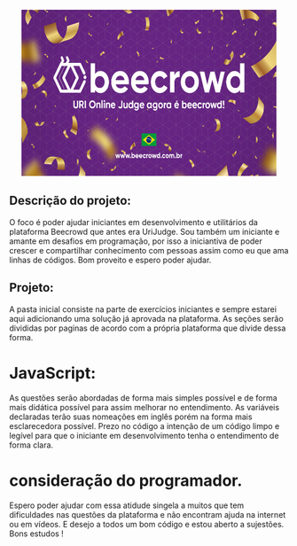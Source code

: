 <p align = 'center'> 
    <img width = "460" height = "300" src = "./img/bd2fa3bf-a738-4cc0-8e3b-f33d5860480e.jpg">
<p>


## Descrição do projeto:

O foco é poder ajudar iniciantes em desenvolvimento e utilitários da plataforma Beecrowd que antes era UriJudge. Sou também um iniciante e amante em desafios em programação, por isso a iniciantiva de poder crescer e compartilhar conhecimento com pessoas assim como eu que ama linhas de códigos. Bom proveito e espero poder ajudar.

## Projeto: 

A pasta inicial consiste na parte de exercícios iniciantes e sempre estarei aqui adicionando uma solução já aprovada na plataforma. As seções serão divididas por paginas de acordo com a própria plataforma que divide dessa forma.

# JavaScript:

As questões serão abordadas de forma mais simples possível e de forma mais didática possível para assim melhorar no entendimento. As variáveis declaradas terão suas nomeações em inglês porém na forma mais esclarecedora possível. Prezo no código a intenção de um código limpo e legível para que o iniciante em desenvolvimento tenha o entendimento de forma clara. 

# consideração do programador.
Espero poder ajudar com essa atidude singela a muitos que tem dificuldades nas questões da plataforma e não encontram ajuda na internet ou em vídeos. E desejo a todos um bom código e estou aberto a sujestões. Bons estudos ! 

